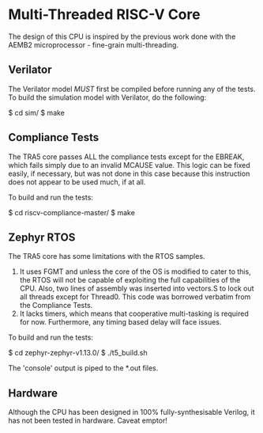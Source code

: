 # Multi-Threaded RISC-V Core

The design of this CPU is inspired by the previous work done with the AEMB2 microprocessor - fine-grain multi-threading.

## Verilator

The Verilator model *MUST* first be compiled before running any of the tests.
To build the simulation model with Verilator, do the following:

$ cd sim/
$ make

## Compliance Tests

The TRA5 core passes ALL the compliance tests except for the EBREAK, which fails simply due to an invalid MCAUSE value. This logic can be fixed easily, if necessary, but was not done in this case because this instruction does not appear to be used much, if at all.

To build and run the tests:

$ cd riscv-compliance-master/
$ make

## Zephyr RTOS

The TRA5 core has some limitations with the RTOS samples.

1. It uses FGMT and unless the core of the OS is modified to cater to this, the RTOS will not be capable of exploiting the full capabilities of the CPU. Also, two lines of assembly was inserted into vectors.S to lock out all threads except for Thread0. This code was borrowed verbatim from the Compliance Tests.
2. It lacks timers, which means that cooperative multi-tasking is required for now. Furthermore, any timing based delay will face issues. 

To build and run the tests:

$ cd zephyr-zephyr-v1.13.0/
$ ./t5_build.sh

The 'console' output is piped to the *.out files.

## Hardware

Although the CPU has been designed in 100% fully-synthesisable Verilog, it has not been tested in hardware. 
Caveat emptor!
